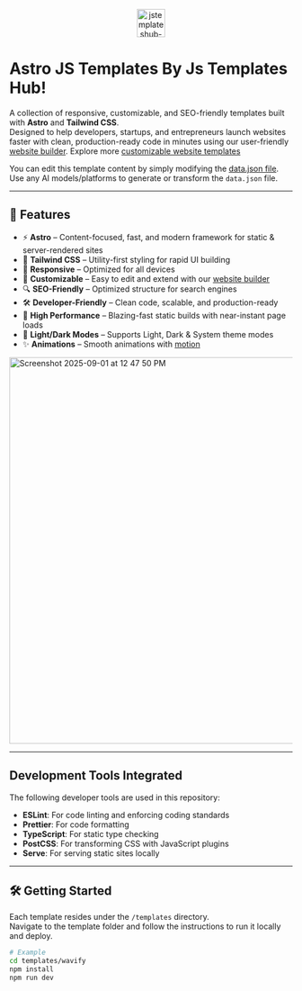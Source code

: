 <p align="center">
  <a href="https://jstemplateshub.com?ref=github-next-js-templates-logo">
<img width="50" height="50" alt="jstemplateshub-logo" src="https://github.com/user-attachments/assets/96928c20-04b3-4bbc-9ba4-a3a5cda9a7fb" /> 
</a>
</p>

# Astro JS Templates By Js Templates Hub!

A collection of responsive, customizable, and SEO-friendly templates built with **Astro** and **Tailwind CSS**.  
Designed to help developers, startups, and entrepreneurs launch websites faster with clean, production-ready code in minutes using our user-friendly [website builder](https://jstemplateshub.com/builder/#/demo?template=wavify). Explore more [customizable website templates](https://jstemplateshub.com/templates)

You can edit this template content by simply modifying the [data.json file](https://github.com/js-templates-hub/astro-js-templates/blob/main/templates/wavify/src/data.json). Use any AI models/platforms to generate or transform the `data.json` file.

---

## 🚀 Features

- ⚡ **Astro** – Content-focused, fast, and modern framework for static & server-rendered sites
- 🎨 **Tailwind CSS** – Utility-first styling for rapid UI building
- 📱 **Responsive** – Optimized for all devices
- 🧩 **Customizable** – Easy to edit and extend with our [website builder](https://jstemplateshub.com/builder/#/demo?template=wavify)
- 🔍 **SEO-Friendly** – Optimized structure for search engines
- 🛠️ **Developer-Friendly** – Clean code, scalable, and production-ready
- 🚀 **High Performance** – Blazing-fast static builds with near-instant page loads
- 🌙 **Light/Dark Modes** – Supports Light, Dark & System theme modes
- ✨ **Animations** – Smooth animations with [motion](https://motion.dev)

<img width="1271" height="687" alt="Screenshot 2025-09-01 at 12 47 50 PM" src="https://github.com/user-attachments/assets/c2303868-8003-48b0-ac16-9aeb74f5f280" />

---

## Development Tools Integrated

The following developer tools are used in this repository:

- **ESLint**: For code linting and enforcing coding standards
- **Prettier**: For code formatting
- **TypeScript**: For static type checking
- **PostCSS**: For transforming CSS with JavaScript plugins
- **Serve**: For serving static sites locally

---

## 🛠️ Getting Started

Each template resides under the `/templates` directory.  
Navigate to the template folder and follow the instructions to run it locally and deploy.

```bash
# Example
cd templates/wavify
npm install
npm run dev
